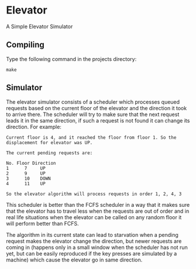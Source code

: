 # Elevator
A Simple Elevator Simulator

## Compiling
Type the following command in the projects directory:
```
make
```

## Simulator
The elevator simulator consists of a scheduler which processes queued requests based on the current floor of the elevator
and the direction it took to arrive there. The scheduler will try to make sure that the next request leads it in the same direction, if
such a request is not found it can change its direction. For example:

```
Current floor is 4, and it reached the floor from floor 1. So the displacement for elevator was UP.

The current pending requests are:

No. Floor Direction
1      7     UP
2      9     UP
3      10    DOWN
4      11    UP

So the elevator algorithm will process requests in order 1, 2, 4, 3
```
This scheduler is better than the FCFS scheduler in a way that it makes sure that the elevator has to travel less when the requests are out of order and in real life situations when the elevator can be called on any random floor it will perform better than FCFS.

The algorithm in its current state can lead to starvation when a pending request makes the elevator change the direction, but newer requests are coming in (happens only in a small window when the scheduler has not run yet, but can be easily reproduced if the key presses are simulated by a machine) which cause the elevator go in same direction.
